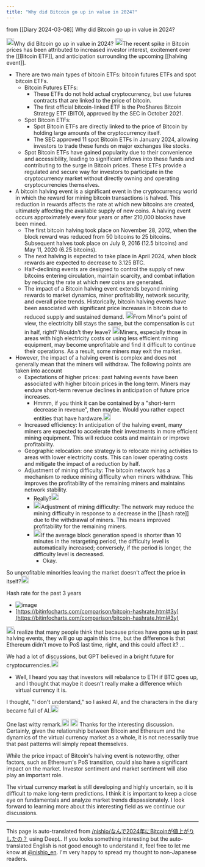 ```yaml
---
title: "Why did Bitcoin go up in value in 2024?"
---
```


from  [[Diary 2024-03-08]]
Why did Bitcoin go up in value in 2024?

<img src='https://scrapbox.io/api/pages/nishio-en/nishio/icon' alt='nishio.icon' height="19.5"/>Why did Bitcoin go up in value in 2024?
<img src='https://scrapbox.io/api/pages/nishio-en/pplx/icon' alt='pplx.icon' height="19.5"/>The recent spike in Bitcoin prices has been attributed to increased investor interest, excitement over the [[Bitcoin ETF]], and anticipation surrounding the upcoming [[halving event]].
- There are two main types of bitcoin ETFs: bitcoin futures ETFs and spot bitcoin ETFs.
    - Bitcoin Futures ETFs:
        - These ETFs do not hold actual cryptocurrency, but use futures contracts that are linked to the price of bitcoin.
        - The first official bitcoin-linked ETF is the ProShares Bitcoin Strategy ETF (BITO), approved by the SEC in October 2021.
    - Spot Bitcoin ETFs:
        - Spot Bitcoin ETFs are directly linked to the price of Bitcoin by holding large amounts of the cryptocurrency itself.
        - The SEC approved 11 spot Bitcoin ETFs in January 2024, allowing investors to trade these funds on major exchanges like stocks.
    - Spot Bitcoin ETFs have gained popularity due to their convenience and accessibility, leading to significant inflows into these funds and contributing to the surge in Bitcoin prices. These ETFs provide a regulated and secure way for investors to participate in the cryptocurrency market without directly owning and operating cryptocurrencies themselves.
- A bitcoin halving event is a significant event in the cryptocurrency world in which the reward for mining bitcoin transactions is halved. This reduction in rewards affects the rate at which new bitcoins are created, ultimately affecting the available supply of new coins. A halving event occurs approximately every four years or after 210,000 blocks have been mined.
    - The first bitcoin halving took place on November 28, 2012, when the block reward was reduced from 50 bitcoins to 25 bitcoins. Subsequent halves took place on July 9, 2016 (12.5 bitcoins) and May 11, 2020 (6.25 bitcoins).
    - The next halving is expected to take place in April 2024, when block rewards are expected to decrease to 3.125 BTC.
    - Half-declining events are designed to control the supply of new bitcoins entering circulation, maintain scarcity, and combat inflation by reducing the rate at which new coins are generated.
    - The impact of a Bitcoin halving event extends beyond mining rewards to market dynamics, miner profitability, network security, and overall price trends. Historically, bitcoin halving events have been associated with significant price increases in bitcoin due to reduced supply and sustained demand.
<img src='https://scrapbox.io/api/pages/nishio-en/nishio/icon' alt='nishio.icon' height="19.5"/>From Minor's point of view, the electricity bill stays the same, but the compensation is cut in half, right? Wouldn't they leave?
<img src='https://scrapbox.io/api/pages/nishio-en/gpt/icon' alt='gpt.icon' height="19.5"/>Miners, especially those in areas with high electricity costs or using less efficient mining equipment, may become unprofitable and find it difficult to continue their operations. As a result, some miners may exit the market.
- However, the impact of a halving event is complex and does not generally mean that the miners will withdraw. The following points are taken into account
    - Expectations of higher prices: past halving events have been associated with higher bitcoin prices in the long term. Miners may endure short-term revenue declines in anticipation of future price increases.
        - Hmmm, if you think it can be contained by a "short-term decrease in revenue", then maybe. Would you rather expect entities that have hardware.<img src='https://scrapbox.io/api/pages/nishio-en/nishio/icon' alt='nishio.icon' height="19.5"/>
    - Increased efficiency: In anticipation of the halving event, many miners are expected to accelerate their investments in more efficient mining equipment. This will reduce costs and maintain or improve profitability.
    - Geographic relocation: one strategy is to relocate mining activities to areas with lower electricity costs. This can lower operating costs and mitigate the impact of a reduction by half.
    - Adjustment of mining difficulty: The bitcoin network has a mechanism to reduce mining difficulty when miners withdraw. This improves the profitability of the remaining miners and maintains network stability.
        - Really?<img src='https://scrapbox.io/api/pages/nishio-en/nishio/icon' alt='nishio.icon' height="19.5"/>
        - <img src='https://scrapbox.io/api/pages/nishio-en/gpt/icon' alt='gpt.icon' height="19.5"/>Adjustment of mining difficulty: The network may reduce the mining difficulty in response to a decrease in the [[hash rate]] due to the withdrawal of miners. This means improved profitability for the remaining miners.
        - <img src='https://scrapbox.io/api/pages/nishio-en/sge/icon' alt='sge.icon' height="19.5"/>If the average block generation speed is shorter than 10 minutes in the retargeting period, the difficulty level is automatically increased; conversely, if the period is longer, the difficulty level is decreased.
            - Okay.

So unprofitable minorities leaving the market doesn't affect the price in itself?<img src='https://scrapbox.io/api/pages/nishio-en/nishio/icon' alt='nishio.icon' height="19.5"/>

Hash rate for the past 3 years
- ![image](https://gyazo.com/f96ade41e70acb86c109b10d8bc01b3c/thumb/1000)
- [https://bitinfocharts.com/comparison/bitcoin-hashrate.html#3y](https://bitinfocharts.com/comparison/bitcoin-hashrate.html#3y)

<img src='https://scrapbox.io/api/pages/nishio-en/nishio/icon' alt='nishio.icon' height="19.5"/>I realize that many people think that because prices have gone up in past halving events, they will go up again this time, but the difference is that Ethereum didn't move to PoS last time, right, and this could affect it?
…

We had a lot of discussions, but GPT believed in a bright future for cryptocurrencies.<img src='https://scrapbox.io/api/pages/nishio-en/nishio/icon' alt='nishio.icon' height="19.5"/>
- Well, I heard you say that investors will rebalance to ETH if BTC goes up, and I thought that maybe it doesn't really make a difference which virtual currency it is.

I thought, "I don't understand," so I asked AI, and the characters in the diary became full of AI.<img src='https://scrapbox.io/api/pages/nishio-en/nishio/icon' alt='nishio.icon' height="19.5"/>

One last witty remark.<img src='https://scrapbox.io/api/pages/nishio-en/nishio/icon' alt='nishio.icon' height="19.5"/>
<img src='https://scrapbox.io/api/pages/nishio-en/Claude/icon' alt='Claude.icon' height="19.5"/>
Thanks for the interesting discussion. Certainly, given the relationship between Bitcoin and Ethereum and the dynamics of the virtual currency market as a whole, it is not necessarily true that past patterns will simply repeat themselves.

While the price impact of Bitcoin's halving event is noteworthy, other factors, such as Ethereum's PoS transition, could also have a significant impact on the market. Investor sentiment and market sentiment will also play an important role.

The virtual currency market is still developing and highly uncertain, so it is difficult to make long-term predictions. I think it is important to keep a close eye on fundamentals and analyze market trends dispassionately. I look forward to learning more about this interesting field as we continue our discussions.


---
This page is auto-translated from [/nishio/なんで2024年にBitcoinが値上がりしたの？](https://scrapbox.io/nishio/なんで2024年にBitcoinが値上がりしたの？) using DeepL. If you looks something interesting but the auto-translated English is not good enough to understand it, feel free to let me know at [@nishio_en](https://twitter.com/nishio_en). I'm very happy to spread my thought to non-Japanese readers.